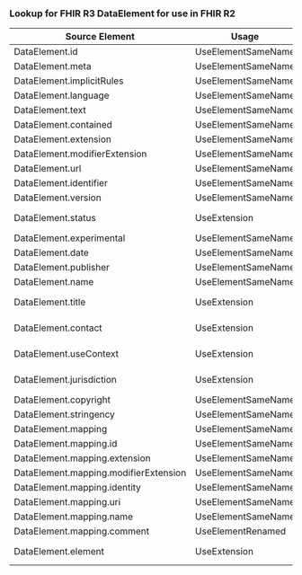 ### Lookup for FHIR R3 DataElement for use in FHIR R2

| Source Element | Usage | Target |
| -------------- | ----- | ------ |
| DataElement.id | UseElementSameName | DataElement.id |
| DataElement.meta | UseElementSameName | DataElement.meta |
| DataElement.implicitRules | UseElementSameName | DataElement.implicitRules |
| DataElement.language | UseElementSameName | DataElement.language |
| DataElement.text | UseElementSameName | DataElement.text |
| DataElement.contained | UseElementSameName | DataElement.contained |
| DataElement.extension | UseElementSameName | DataElement.extension |
| DataElement.modifierExtension | UseElementSameName | DataElement.modifierExtension |
| DataElement.url | UseElementSameName | DataElement.url |
| DataElement.identifier | UseElementSameName | DataElement.identifier |
| DataElement.version | UseElementSameName | DataElement.version |
| DataElement.status | UseExtension | http://hl7.org/fhir/3.0/StructureDefinition/extension-DataElement.status |
| DataElement.experimental | UseElementSameName | DataElement.experimental |
| DataElement.date | UseElementSameName | DataElement.date |
| DataElement.publisher | UseElementSameName | DataElement.publisher |
| DataElement.name | UseElementSameName | DataElement.name |
| DataElement.title | UseExtension | http://hl7.org/fhir/3.0/StructureDefinition/extension-DataElement.title |
| DataElement.contact | UseExtension | http://hl7.org/fhir/3.0/StructureDefinition/extension-DataElement.contact |
| DataElement.useContext | UseExtension | http://hl7.org/fhir/3.0/StructureDefinition/extension-DataElement.useContext |
| DataElement.jurisdiction | UseExtension | http://hl7.org/fhir/3.0/StructureDefinition/extension-DataElement.jurisdiction |
| DataElement.copyright | UseElementSameName | DataElement.copyright |
| DataElement.stringency | UseElementSameName | DataElement.stringency |
| DataElement.mapping | UseElementSameName | DataElement.mapping |
| DataElement.mapping.id | UseElementSameName | DataElement.mapping.id |
| DataElement.mapping.extension | UseElementSameName | DataElement.mapping.extension |
| DataElement.mapping.modifierExtension | UseElementSameName | DataElement.mapping.modifierExtension |
| DataElement.mapping.identity | UseElementSameName | DataElement.mapping.identity |
| DataElement.mapping.uri | UseElementSameName | DataElement.mapping.uri |
| DataElement.mapping.name | UseElementSameName | DataElement.mapping.name |
| DataElement.mapping.comment | UseElementRenamed | DataElement.mapping.comments |
| DataElement.element | UseExtension | http://hl7.org/fhir/3.0/StructureDefinition/extension-DataElement.element |
